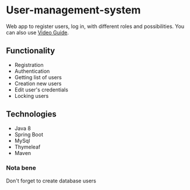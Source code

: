 # User-management-system
Web app to register users, log in, with different roles and
possibilities. You can also use [Video Guide](https://www.loom.com/share/de77740ea11f4924b3ab37e0db97ee74).

## Functionality
* Registration
* Authentication
* Getting list of users
* Creation new users
* Edit user's credentials
* Locking users

## Technologies
* Java 8
* Spring Boot
* MySql
* Thymeleaf
* Maven

### Nota bene
Don't forget to create database users